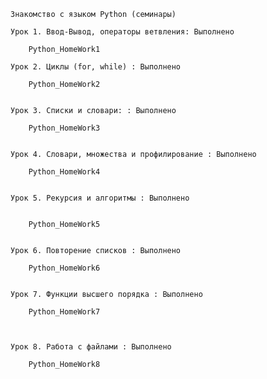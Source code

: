     Знакомство с языком Python (семинары)
  
    Урок 1. Ввод-Вывод, операторы ветвления: Выполнено 
  
        Python_HomeWork1

    Урок 2. Циклы (for, while) : Выполнено 

        Python_HomeWork2


    Урок 3. Списки и словари: : Выполнено 

        Python_HomeWork3


    Урок 4. Словари, множества и профилирование : Выполнено 

        Python_HomeWork4


    Урок 5. Рекурсия и алгоритмы : Выполнено


        Python_HomeWork5


    Урок 6. Повторение списков : Выполнено

        Python_HomeWork6


    Урок 7. Функции высшего порядка : Выполнено
    
        Python_HomeWork7



    Урок 8. Работа с файлами : Выполнено

        Python_HomeWork8